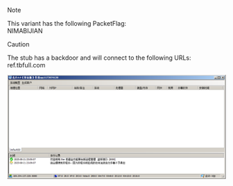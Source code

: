 > [!NOTE]  
> This variant has the following PacketFlag:  
> NIMABIJIAN  

> [!CAUTION]
> The stub has a backdoor and will connect to the following URLs:  
> ref.tbfull.com  
  
![Screenshot](https://raw.githubusercontent.com/Cryakl/Ultimate-RAT-Collection/refs/heads/main/Sainbox/Veteran%206.0/Screenshot.png)
